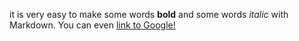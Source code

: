 it is very easy to make some words **bold** and some words *italic* with Markdown.
You can even [link to Google!](http://google.com)
